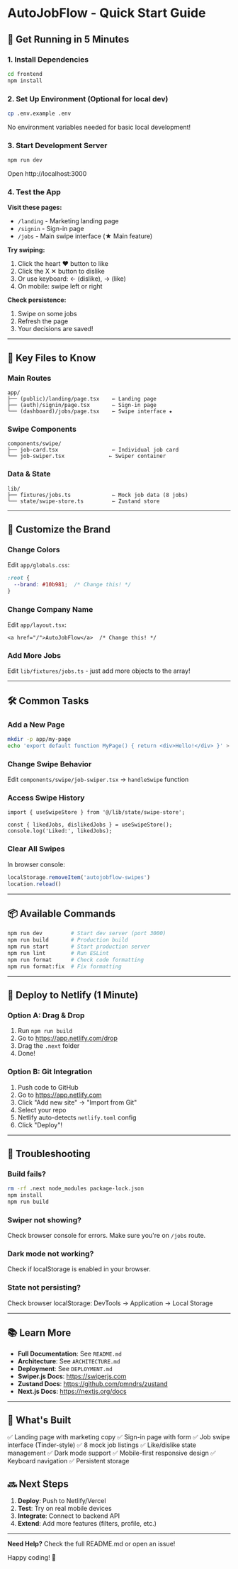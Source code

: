 # AutoJobFlow - Quick Start Guide

## 🚀 Get Running in 5 Minutes

### 1. Install Dependencies
```bash
cd frontend
npm install
```

### 2. Set Up Environment (Optional for local dev)
```bash
cp .env.example .env
```

No environment variables needed for basic local development!

### 3. Start Development Server
```bash
npm run dev
```

Open http://localhost:3000

### 4. Test the App

**Visit these pages:**
- `/landing` - Marketing landing page
- `/signin` - Sign-in page
- `/jobs` - Main swipe interface (★ Main feature)

**Try swiping:**
1. Click the heart ♥ button to like
2. Click the X ✕ button to dislike
3. Or use keyboard: ← (dislike), → (like)
4. On mobile: swipe left or right

**Check persistence:**
1. Swipe on some jobs
2. Refresh the page
3. Your decisions are saved!

---

## 📁 Key Files to Know

### Main Routes
```
app/
├── (public)/landing/page.tsx    ← Landing page
├── (auth)/signin/page.tsx       ← Sign-in page
└── (dashboard)/jobs/page.tsx    ← Swipe interface ★
```

### Swipe Components
```
components/swipe/
├── job-card.tsx                 ← Individual job card
└── job-swiper.tsx              ← Swiper container
```

### Data & State
```
lib/
├── fixtures/jobs.ts             ← Mock job data (8 jobs)
└── state/swipe-store.ts         ← Zustand store
```

---

## 🎨 Customize the Brand

### Change Colors
Edit `app/globals.css`:
```css
:root {
  --brand: #10b981;  /* Change this! */
}
```

### Change Company Name
Edit `app/layout.tsx`:
```tsx
<a href="/">AutoJobFlow</a>  /* Change this! */
```

### Add More Jobs
Edit `lib/fixtures/jobs.ts` - just add more objects to the array!

---

## 🛠️ Common Tasks

### Add a New Page
```bash
mkdir -p app/my-page
echo 'export default function MyPage() { return <div>Hello!</div> }' > app/my-page/page.tsx
```

### Change Swipe Behavior
Edit `components/swipe/job-swiper.tsx` → `handleSwipe` function

### Access Swipe History
```tsx
import { useSwipeStore } from '@/lib/state/swipe-store';

const { likedJobs, dislikedJobs } = useSwipeStore();
console.log('Liked:', likedJobs);
```

### Clear All Swipes
In browser console:
```javascript
localStorage.removeItem('autojobflow-swipes')
location.reload()
```

---

## 📦 Available Commands

```bash
npm run dev         # Start dev server (port 3000)
npm run build       # Production build
npm run start       # Start production server
npm run lint        # Run ESLint
npm run format      # Check code formatting
npm run format:fix  # Fix formatting
```

---

## 🚀 Deploy to Netlify (1 Minute)

### Option A: Drag & Drop
1. Run `npm run build`
2. Go to https://app.netlify.com/drop
3. Drag the `.next` folder
4. Done!

### Option B: Git Integration
1. Push code to GitHub
2. Go to https://app.netlify.com
3. Click "Add new site" → "Import from Git"
4. Select your repo
5. Netlify auto-detects `netlify.toml` config
6. Click "Deploy"!

---

## 🐛 Troubleshooting

### Build fails?
```bash
rm -rf .next node_modules package-lock.json
npm install
npm run build
```

### Swiper not showing?
Check browser console for errors. Make sure you're on `/jobs` route.

### Dark mode not working?
Check if localStorage is enabled in your browser.

### State not persisting?
Check browser localStorage: DevTools → Application → Local Storage

---

## 📚 Learn More

- **Full Documentation**: See `README.md`
- **Architecture**: See `ARCHITECTURE.md`
- **Deployment**: See `DEPLOYMENT.md`
- **Swiper.js Docs**: https://swiperjs.com
- **Zustand Docs**: https://github.com/pmndrs/zustand
- **Next.js Docs**: https://nextjs.org/docs

---

## 🎯 What's Built

✅ Landing page with marketing copy
✅ Sign-in page with form
✅ Job swipe interface (Tinder-style)
✅ 8 mock job listings
✅ Like/dislike state management
✅ Dark mode support
✅ Mobile-first responsive design
✅ Keyboard navigation
✅ Persistent storage

## 🔜 Next Steps

1. **Deploy**: Push to Netlify/Vercel
2. **Test**: Try on real mobile devices
3. **Integrate**: Connect to backend API
4. **Extend**: Add more features (filters, profile, etc.)

---

**Need Help?** Check the full README.md or open an issue!

Happy coding! 🎉
